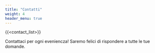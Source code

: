 ```yaml
---
title: "Contatti"
weight: 4
header_menu: true
---
```


{{<contact_list>}}

Contattaci per ogni eveniencza! Saremo felici di rispondere a tutte le tue domande.

